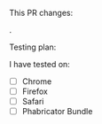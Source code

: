 This PR changes:

<!-- fixes x bug, feature x, etc -->.

Testing plan:

<!-- provide the steps you are doing to test so others can easily know where to start -->

I have tested on:

<!--
You Don't have to test each environment before opening this PR, but provide which ones you have
tested so each can get tested by someone before this gets merged.
-->

-   [ ] Chrome
-   [ ] Firefox
-   [ ] Safari
-   [ ] Phabricator Bundle

